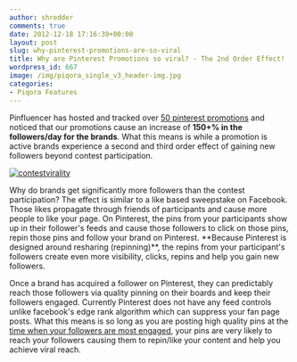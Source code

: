 ```yaml
---
author: shredder
comments: true
date: 2012-12-18 17:16:39+00:00
layout: post
slug: why-pinterest-promotions-are-so-viral
title: Why are Pinterest Promotions so viral? - The 2nd Order Effect!
wordpress_id: 667
image: /img/piqora_single_v3_header-img.jpg
categories:
- Piqora Features
---
```


Pinfluencer has hosted and tracked over [50 pinterest promotions](http://blog.pinfluencer.com/pinterest-promotions-survival-guide-by-pinfluencer/) and noticed that our promotions cause an increase of **150+% in the followers/day for the brands**. What this means is while a promotion is active brands experience a second and third order effect of gaining new followers beyond contest participation.


[![contestvirality](http://blog.pinfluencer.com/wp-content/uploads/2012/12/contestvirality2.png)](http://blog.pinfluencer.com/why-pinterest-promotions-are-so-viral/contestvirality-3/)


<!-- more -->Why do brands get significantly more followers than the contest participation? The effect is similar to a like based sweepstake on Facebook. Those likes propagate through friends of participants and cause more people to like your page. On Pinterest, the pins from your participants show up in their follower's feeds and cause those followers to click on those pins, repin those pins and follow your brand on Pinterest. **Because Pinterest is designed around resharing (repinning)**, the repins from your participant's followers create even more visibility, clicks, repins and help you gain new followers.

Once a brand has acquired a follower on Pinterest, they can predictably reach those followers via quality pinning on their boards and keep their followers engaged. Currently Pinterest does not have any feed controls unlike facebook's edge rank algorithm which can suppress your fan page posts. What this means is so long as you are posting high quality pins at the [time when your followers are most engaged](http://blog.pinfluencer.com/pinfluencer-tells-you-when-your-pinterest-followers-are-most-engaged/), your pins are very likely to reach your followers causing them to repin/like your content and help you achieve viral reach.
